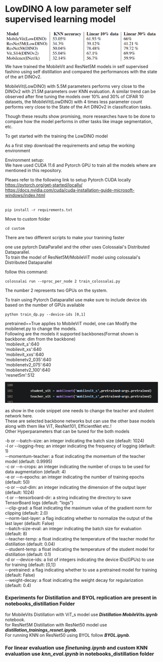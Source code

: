 # LowDINO A low parameter self supervised learning model


![alt model eval](./images/models_eval.png)
<br>
We have trained the MobileVit and ResNet5M models in self supervised fashino using self distillation and compared the performances with the state of the art DINOv2.

MobileVit(LowDINO) with 5.5M parameters performs very close to the DINOv2 with 21.5M parameters over KNN evaluation. A similar trend can be observed after fine tuning the models over 10% and 30% of CIFAR 10 datasets, the MobileVit(LowDINO) with 4 times less parameter count performs very close to the State of the Art DINOv2 in classification tasks.

Though these results show promising, more researches have to be done to compare how the model performs in other tasks like image segmentation, etc.

To get started with the training the LowDINO model 


As a first step download the requirements and setup the working environment 

Environment setup: \
We have used CUDA 11.6 and Pytorch GPU to train all the models where are mentioned in this repository.
<br>

Pleaes refer to the following link to setup Pytorch CUDA locally \
https://pytorch.org/get-started/locally/ \
https://docs.nvidia.com/cuda/cuda-installation-guide-microsoft-windows/index.html
<br>
<br>


```
pip install -r requirements.txt
```

Move to custom folder

```
cd custom
```

There are two different scripts to make your tranining faster 

one use pytorch DataParallel and the other uses Colossalai's Distributed Dataparallel. <br>
To train the model of ResNet5M/MobileViT model using colossalai's Distributed Dataparallel

follow this command:

```
colossalai run --nproc_per_node 2 train_colossalai.py
```
The number 2 represents two GPUs on the system.


To train using Pytorch Dataparallel use make sure to include device ids based on the number of GPUs
available

```
python train_dp.py --device-ids [0,1]
```

pretrained==True applies to MobileViT model, one can Modify the mobilenet.py to change the models. <br> 
Following are the models it supported backbones(Format shown is backbone: dim from the backbone)
<br>
'mobilevit_s':640  <br>
'mobilevit_xs':640  <br>
'mobilevit_xxs':640 <br>
'mobilenetv2_035':640 <br>
'mobilenetv2_075':640 <br>
'mobilenetv2_100':640 <br>
'resnet5m':512 <br>

![alt snippet_code](./test/snippet.png)<br>

as show in the code snippet one needs to change the teacher and student network here.
<br>
These are selected backbone networks but can use the other base models along with them like ViT, ResNet101, EfficientNet etc.! <br>
Other Hyperparameters that can be tuned for the both models

-b or --batch-size: an integer indicating the batch size (default: 1024) <br>
-l or --logging-freq: an integer indicating the frequency of logging (default: 1)<br>
--momentum-teacher: a float indicating the momentum of the teacher model (default: 0.9995) <br>
-c or --n-crops: an integer indicating the number of crops to be used for data augmentation (default: 4)<br>
-e or --n-epochs: an integer indicating the number of training epochs (default: 50)<br>
-o or --out-dim: an integer indicating the dimension of the output layer (default: 1024)<br>
-t or --tensorboard-dir: a string indicating the directory to save TensorBoard logs (default: "logs")<br>
--clip-grad: a float indicating the maximum value of the gradient norm for clipping (default: 2.0)<br>
--norm-last-layer: a flag indicating whether to normalize the output of the last layer (default: False)<br>
--batch-size-eval: an integer indicating the batch size for evaluation (default: 8)<br>
--teacher-temp: a float indicating the temperature of the teacher model for distillation (default: 0.04)<br>
--student-temp: a float indicating the temperature of the student model for distillation (default: 0.1)<br>
-d or --device-ids: a list of integers indicating the device IDs(GPUs) to use for training (default: [0,1])<br>
--pretrained: a flag indicating whether to use a pretrained model for training (default: False)<br>
--weight-decay: a float indicating the weight decay for regularization (default: 0.4)<br>


### Experiments for Distillation and BYOL replication are present in notebooks_distillation Folder
for MobileVits Distillation with ViT_s model use ***Distillation MobileVits.ipynb*** notebook. <br>
for ResNet5M Distillation with ResNet50 model use ***distillation_trainings_resnet.ipynb***.<br>
For running KNN on ResNet50 using BYOL follow ***BYOL.ipynb***.<br>

### For linear evaluation use ***finetuning.ipynb*** and custom KNN evaluation use ***knn_eval.ipynb*** in notebooks_distillation folder


